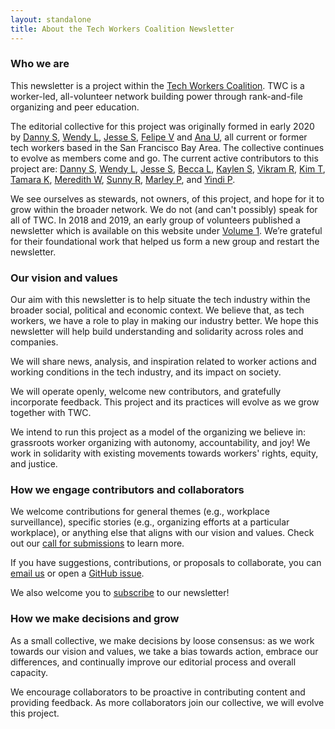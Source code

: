```yaml
---
layout: standalone
title: About the Tech Workers Coalition Newsletter
---
```


### Who we are

This newsletter is a project within the [Tech Workers Coalition](https://www.techworkerscoalition.org/). TWC is a worker-led, all-volunteer network building power through rank-and-file organizing and peer education.

The editorial collective for this project was originally formed in early 2020 by [Danny S](https://twitter.com/daspitzberg), [Wendy L](https://twitter.com/dellsystem), [Jesse S](https://twitter.com/jesse_squires), [Felipe V](https://twitter.com/fvntr) and [Ana U](https://anaulin.org/), all current or former tech workers based in the San Francisco Bay Area. The collective continues to evolve as members come and go. The current active contributors to this project are: [Danny S](https://twitter.com/daspitzberg), [Wendy L](https://twitter.com/dellsystem), [Jesse S](https://twitter.com/jesse_squires), [Becca L](https://twitter.com/beccalew), [Kaylen S](https://twitter.com/kaylstweets), [Vikram R](https://twitter.com/atav1k), [Kim T](https://twitter.com/but_im_kim_tran), [Tamara K](https://twitter.com/tamigraph/), [Meredith W](https://twitter.com/mer__edith/), [Sunny R](https://twitter.com/@CivisSeven), [Marley P](https://twitter.com/marley_pulido), and [Yindi P](https://twitter.com/yindithey/).

We see ourselves as stewards, not owners, of this project, and hope for it to grow within the broader network. We do not (and can't possibly) speak for all of TWC. In 2018 and 2019, an early group of volunteers published a newsletter which is available on this website under [Volume 1](https://news.techworkerscoalition.org/archive/#volume-1). We’re grateful for their foundational work that helped us form a new group and restart the newsletter.

### Our vision and values

Our aim with this newsletter is to help situate the tech industry within the broader social, political and economic context. We believe that, as tech workers, we have a role to play in making our industry better. We hope this newsletter will help build understanding and solidarity across roles and companies.

We will share news, analysis, and inspiration related to worker actions and working conditions in the tech industry, and its impact on society.

We will operate openly, welcome new contributors, and gratefully incorporate feedback. This project and its practices will evolve as we grow together with TWC.

We intend to run this project as a model of the organizing we believe in: grassroots worker organizing with autonomy, accountability, and joy! We work in solidarity with existing movements towards workers' rights, equity, and justice.

### How we engage contributors and collaborators

We welcome contributions for general themes (e.g., workplace surveillance),
specific stories (e.g., organizing efforts at a particular workplace), or anything else that aligns with our vision and values. Check out our [call for submissions](/call-for-submissions/) to learn more.

If you have suggestions, contributions, or proposals to collaborate, you can [email us](mailto:twcnewsletter@protonmail.com) or open a [GitHub issue](https://github.com/techworkersco/techworkersco.github.io/issues).

We also welcome you to [subscribe](/subscribe/) to our newsletter! 

### How we make decisions and grow

As a small collective, we make decisions by loose consensus: as we work towards our vision and values, we take a bias towards action, embrace our differences, and continually improve our editorial process and overall capacity.

We encourage collaborators to be proactive in contributing content and providing feedback. As more collaborators join our collective, we will evolve this project. 
